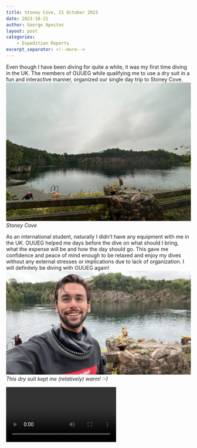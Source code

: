 ```yaml
---
title: Stoney Cove, 21 October 2023
date: 2023-10-21
author: George Apeitos
layout: post
categories:
    - Expedition Reports
excerpt_separator: <!--more-->
---
```


Even though I have been diving for quite a while, it was my first time diving in
the UK. The members of OUUEG while qualifying me to use a dry suit in a fun and
interactive manner, organized our single day trip to Stoney Cove.
![Stoney Cove](/assets/images/2023-10-21-Stoney-Cove-1-G.Apeitos.jpg)
*Stoney Cove*

<!--more-->

As an international student, naturally I didn’t have any equipment with me in
the UK.  OUUEG helped me days before the dive on what should I bring, what the
expense will be and how the day should go. This gave me confidence and peace of
mind enough to be relaxed and enjoy my dives without any external stresses or
implications due to lack of organization. I will definitely be diving with OUUEG
again!
![This dry suit kept me (relatively) warm!](/assets/images/2023-10-21-Stoney-Cove-2-G.Apeitos.jpg)
*This dry suit kept me (relatively) warm! :-)*

<video src="/assets/videos/2023-10-21-Stoney-Cove-G.Apeitos.mp4" controls>
Your browser does not support the video tag.
</video>
